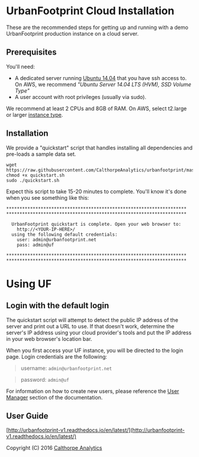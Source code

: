# UrbanFootprint Cloud Installation

These are the recommended steps for getting up and running with a demo UrbanFootprint production instance on a cloud server.

## Prerequisites

You'll need:

* A dedicated server running [Ubuntu 14.04](https://wiki.ubuntu.com/TrustyTahr/ReleaseNotes) that you have ssh access to. On AWS, we recommend *"Ubuntu Server 14.04 LTS (HVM), SSD Volume Type"*
* A user account with root privileges (usually via sudo).

We recommend at least 2 CPUs and 8GB of RAM. On AWS, select t2.large or larger [instance type](https://aws.amazon.com/ec2/instance-types/).

## Installation

We provide a "quickstart" script that handles installing all dependencies and pre-loads a sample data set.

	wget https://raw.githubusercontent.com/CalthorpeAnalytics/urbanfootprint/master/quickstart.sh
	chmod +x quickstart.sh
	sudo ./quickstart.sh
	
Expect this script to take 15-20 minutes to complete. You'll know it's done when you see something like this:

	********************************************************************
	********************************************************************
	
	  UrbanFootprint quickstart is complete. Open your web browser to:
	    http://<YOUR-IP-HERE>/
	  using the following default credentials:
	    user: admin@urbanfootprint.net
	    pass: admin@uf
	
	********************************************************************
	********************************************************************


# Using UF

## Login with the default login

The quickstart script will attempt to detect the public IP address of the server and print out a URL to use. If that doesn't work, determine the server's IP address using your cloud provider's tools and put the IP address in your web browser's location bar.

When you first access your UF instance, you will be directed to the login page.
Login credentials are the following:

>username: `admin@urbanfootprint.net`

>password: `admin@uf`

For information on how to create new users, please reference the
[User Manager](http://urbanfootprint-v1.readthedocs.io/en/latest/user_manager/) section of the documentation.

## User Guide

[http://urbanfootprint-v1.readthedocs.io/en/latest/](http://urbanfootprint-v1.readthedocs.io/en/latest/)

Copyright (C) 2016 [Calthorpe Analytics](http://calthorpeanalytics.com/)
